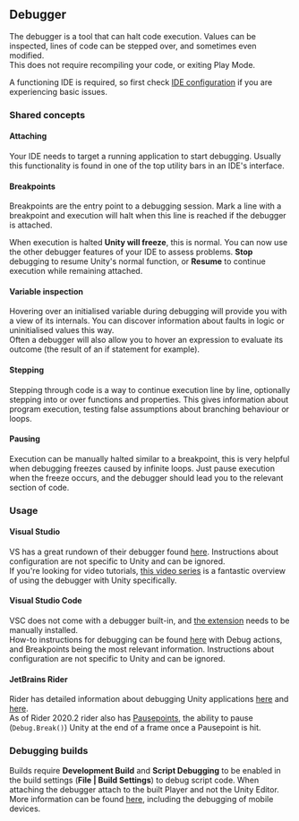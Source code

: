 ## Debugger

The debugger is a tool that can halt code execution. Values can be inspected, lines of code can be stepped over, and sometimes even modified.  
This does not require recompiling your code, or exiting Play Mode.

A functioning IDE is required, so first check [IDE configuration](../IDE%20Configuration.md) if you are experiencing basic issues.

### Shared concepts
#### Attaching
Your IDE needs to target a running application to start debugging. Usually this functionality is found in one of the top utility bars in an IDE's interface.

#### Breakpoints
Breakpoints are the entry point to a debugging session. Mark a line with a breakpoint and execution will halt when this line is reached if the debugger is attached.  

When execution is halted **Unity will freeze**, this is normal. You can now use the other debugger features of your IDE to assess problems. **Stop** debugging to resume Unity's normal function, or **Resume** to continue execution while remaining attached.

#### Variable inspection
Hovering over an initialised variable during debugging will provide you with a view of its internals. You can discover information about faults in logic or uninitialised values this way.  
Often a debugger will also allow you to hover an expression to evaluate its outcome (the result of an if statement for example).

#### Stepping
Stepping through code is a way to continue execution line by line, optionally stepping into or over functions and properties. This gives information about program execution, testing false assumptions about branching behaviour or loops.

#### Pausing
Execution can be manually halted similar to a breakpoint, this is very helpful when debugging freezes caused by infinite loops. Just pause execution when the freeze occurs, and the debugger should lead you to the relevant section of code.

### Usage
#### Visual Studio
VS has a great rundown of their debugger found [here](https://docs.microsoft.com/en-us/visualstudio/debugger/debugger-feature-tour). Instructions about configuration are not specific to Unity and can be ignored.  
If you're looking for video tutorials, [this video series](https://www.youtube.com/playlist?list=PLReL099Y5nRdW8KEd59B5KkGeqWFao34n) is a fantastic overview of using the debugger with Unity specifically.


#### Visual Studio Code
VSC does not come with a debugger built-in, and [the extension](https://marketplace.visualstudio.com/items?itemName=Unity.unity-debug) needs to be manually installed.  
How-to instructions for debugging can be found [here](https://code.visualstudio.com/docs/editor/debugging) with Debug actions, and Breakpoints being the most relevant information. Instructions about configuration are not specific to Unity and can be ignored.

#### JetBrains Rider
Rider has detailed information about debugging Unity applications [here](https://www.jetbrains.com/help/rider/Debugging_Unity_Applications.html) and [here](https://www.jetbrains.com/help/rider/Using_Breakpoints.html).  
As of Rider 2020.2 rider also has [Pausepoints](https://blog.jetbrains.com/dotnet/2020/06/11/introducing-unity-pausepoints-for-rider/), the ability to pause (`Debug.Break()`) Unity at the end of a frame once a Pausepoint is hit.

### Debugging builds
Builds require **Development Build** and **Script Debugging** to be enabled in the build settings (**File | Build Settings**) to debug script code. When attaching the debugger attach to the built Player and not the Unity Editor.  
More information can be found [here](https://docs.unity3d.com/Manual/ManagedCodeDebugging.html), including the debugging of mobile devices.  